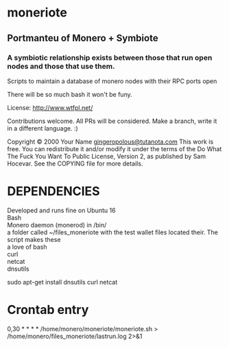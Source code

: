 # moneriote
## Portmanteu of Monero + Symbiote
### A symbiotic relationship exists between those that run open nodes and those that use them.

Scripts to maintain a database of monero nodes with their RPC ports open

There will be so much bash it won't be funy. 

License: http://www.wtfpl.net/

Contributions welcome. All PRs will be considered. Make a branch, write it in a different language. :)


Copyright © 2000 Your Name <gingeropolous@tutanota.com>
This work is free. You can redistribute it and/or modify it under the
terms of the Do What The Fuck You Want To Public License, Version 2,
as published by Sam Hocevar. See the COPYING file for more details.

# DEPENDENCIES

Developed and runs fine on Ubuntu 16  
Bash  
Monero daemon (monerod) in /bin/  
a folder called ~/files_moneriote with the test wallet files located their. The script makes these  
a love of bash  
curl   
netcat  
dnsutils  

sudo apt-get install dnsutils curl netcat  

# Crontab entry
0,30 * * * * /home/monero/moneriote/moneriote.sh > /home/monero/files_moneriote/lastrun.log 2>&1

